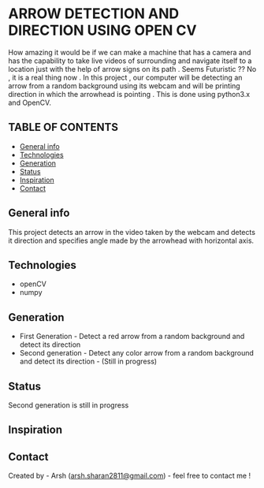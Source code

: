 # ARROW DETECTION AND DIRECTION USING OPEN CV

How amazing it would be if we can make a machine that has a camera and has the capability to take live videos of surrounding and navigate itself to a location just with the help of arrow signs on its path . Seems Futuristic ?? No , it is a real thing now . In this project , our computer will be detecting an arrow from a random background using its webcam and will be printing direction in which the arrowhead is pointing . This is done using python3.x and OpenCV.

## TABLE OF CONTENTS
* [General info](#general-info)
* [Technologies](#technologies)
* [Generation](#generation)
* [Status](#status)
* [Inspiration](#inspiration)
* [Contact](#contact)

## General info
This project detects an arrow in the video taken by the webcam and detects it direction and specifies angle made by the arrowhead with horizontal axis.

## Technologies
* openCV
* numpy

## Generation
* First Generation - Detect a red arrow from a random background and detect its direction
* Second generation - Detect any color arrow from a random background and detect its direction - (Still in progress)

## Status
Second generation is still in progress

## Inspiration

## Contact
Created by - Arsh (arsh.sharan2811@gmail.com) - feel free to contact me !

